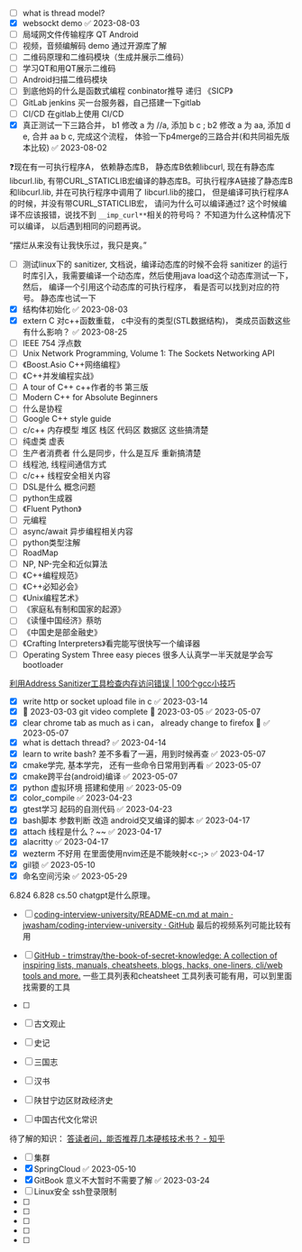 - [ ] what is thread model?
- [x] websockt demo ✅ 2023-08-03
- [ ] 局域网文件传输程序   QT Android
- [ ] 视频，音频编解码 demo   通过开源库了解
- [ ] 二维码原理和二维码模块（生成并展示二维码）
- [ ] 学习QT和用QT展示二维码
- [ ] Android扫描二维码模块
- [ ] 到底他妈的什么是函数式编程 conbinator推导  递归 《SICP》
- [ ] GitLab  jenkins 买一台服务器，自己搭建一下gitlab
- [ ] CI/CD 在gitlab上使用 CI/CD
- [x] 真正测试一下三路合并， b1 修改 a 为 //a, 添加 b c ; b2 修改 a 为 aa, 添加 d e, 合并 aa b c, 完成这个流程， 体验一下p4merge的三路合并(和共同祖先版本比较) ✅ 2023-08-02

❓现在有一可执行程序A， 依赖静态库B， 静态库B依赖libcurl, 现在有静态库libcurl.lib, 有带CURL_STATICLIB宏编译的静态库B。可执行程序A链接了静态库B和libcurl.lib, 并在可执行程序中调用了 libcurl.lib的接口， 但是编译可执行程序A的时候，并没有带CURL_STATICLIB宏， 请问为什么可以编译通过? 这个时候编译不应该报错，说找不到 `__imp_curl**`相关的符号吗？
不知道为什么这种情况下可以编译， 以后遇到相同的问题再说。

“摆烂从来没有让我快乐过，我只是爽。”
- [ ] 测试linux下的 sanitizer, 文档说，编译动态库的时候不会将 sanitizer 的运行时库引入，我需要编译一个动态库，然后使用java load这个动态库测试一下， 然后， 编译一个引用这个动态库的可执行程序， 看是否可以找到对应的符号。 静态库也试一下
- [x] 结构体初始化 ✅ 2023-08-03
- [x] extern C 对c++函数重载， c中没有的类型(STL数据结构)， 类成员函数这些有什么影响？ ✅ 2023-08-25
- [ ] IEEE 754 浮点数
- [ ] Unix Network Programming, Volume 1: The Sockets Networking API
- [ ] 《Boost.Asio C++网络编程》
- [ ] 《C++并发编程实战》
- [ ] A tour of C++   c++作者的书  第三版
- [ ] Modern C++ for Absolute Beginners
- [ ] 什么是协程
- [ ] Google C++ style guide
- [ ] c/c++ 内存模型  堆区  栈区  代码区 数据区 这些搞清楚
- [ ] 纯虚类 虚表
- [ ] 生产者消费者   什么是同步，什么是互斥  重新搞清楚
- [ ] 线程池, 线程间通信方式
- [ ] c/c++ 线程安全相关内容
- [ ] DSL是什么 概念问题
- [ ] python生成器
- [ ] 《Fluent Python》
- [ ] 元编程
- [ ] async/await 异步编程相关内容
- [ ] python类型注解
- [ ] RoadMap
- [ ] NP, NP-完全和近似算法
- [ ] 《C++编程规范》
- [ ] 《C++必知必会》
- [ ] 《Unix编程艺术》
- [ ] 《家庭私有制和国家的起源》
- [ ] 《读懂中国经济》蔡昉
- [ ] 《中国史是部金融史》
- [ ] 《Crafting Interpreters》看完能写很快写一个编译器
- [ ] Operating System Three easy pieces  很多人认真学一半天就是学会写bootloader

[利用Address Sanitizer工具检查内存访问错误 | 100个gcc小技巧](https://wizardforcel.gitbooks.io/100-gcc-tips/content/address-sanitizer.html)
- [x] write http or socket upload file in c ✅ 2023-03-14
- [x] 🛫 2023-03-03 git video complete 📅 2023-03-05 ✅ 2023-05-07
- [x] clear chrome tab as much as i can， already change to firefox 🤣 ✅ 2023-05-07
- [x] what is dettach thread? ✅ 2023-04-14
- [x] learn to write bash? 差不多看了一遍，用到时候再查 ✅ 2023-05-07
- [x] cmake学完, 基本学完， 还有一些命令日常用到再看 ✅ 2023-05-07
- [x] cmake跨平台(android)编译 ✅ 2023-05-07
- [x] python 虚拟环境 搭建和使用 ✅ 2023-05-09
- [x] color_compile ✅ 2023-04-23
- [x] gtest学习 起码的自测代码 ✅ 2023-04-23
- [x] bash脚本  参数判断  改造 android交叉编译的脚本 ✅ 2023-04-17
- [x] attach 线程是什么？~~ ✅ 2023-04-17
- [x] alacritty ✅ 2023-04-17
- [x] wezterm 不好用 在里面使用nvim还是不能映射<c-;> ✅ 2023-04-17
- [x] gil锁 ✅ 2023-05-10
- [x] 命名空间污染 ✅ 2023-05-29

6.824
6.828
cs.50 chatgpt是什么原理。

- [ ] [coding-interview-university/README-cn.md at main · jwasham/coding-interview-university · GitHub](https://github.com/jwasham/coding-interview-university/blob/main/translations/README-cn.md#%E5%A6%82%E4%BD%95%E4%BD%BF%E7%94%A8%E5%AE%83) 最后的视频系列可能比较有用
- [ ] [GitHub - trimstray/the-book-of-secret-knowledge: A collection of inspiring lists, manuals, cheatsheets, blogs, hacks, one-liners, cli/web tools and more.](https://github.com/trimstray/the-book-of-secret-knowledge) 一些工具列表和cheatsheet  工具列表可能有用，可以到里面找需要的工具

- [ ]

- [ ] 古文观止
- [ ] 史记
- [ ] 三国志
- [ ] 汉书
- [ ] 陕甘宁边区财政经济史
- [ ] 中国古代文化常识


待了解的知识：
[答读者问，能否推荐几本硬核技术书？ - 知乎](https://zhuanlan.zhihu.com/p/359363209)
- [ ] 集群
- [x] SpringCloud ✅ 2023-05-10
- [x] GitBook 意义不大暂时不需要了解 ✅ 2023-03-24
- [ ] Linux安全  ssh登录限制
- [ ] 
- [ ] 
- [ ] 
- [ ] 
- [ ] 
